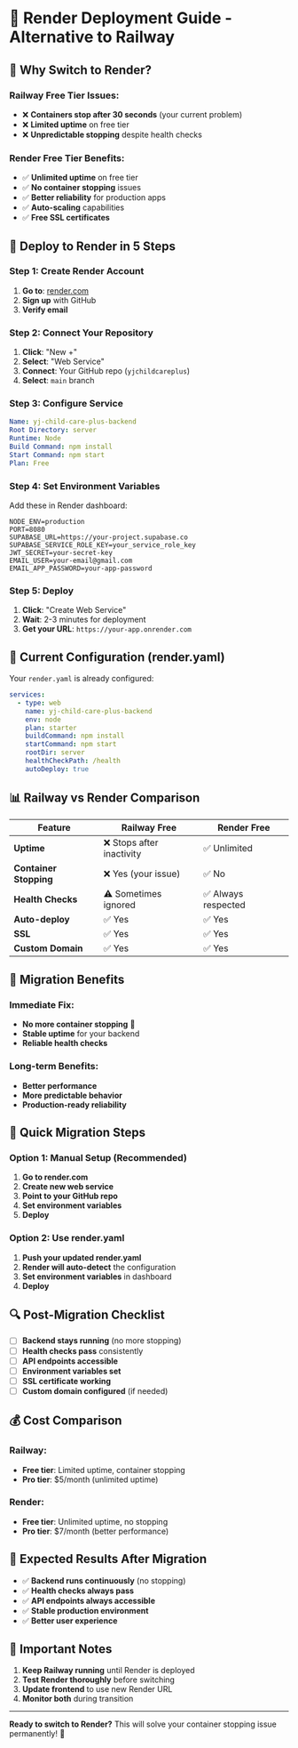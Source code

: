 # 🚀 Render Deployment Guide - Alternative to Railway

## 🎯 **Why Switch to Render?**

### **Railway Free Tier Issues:**
- ❌ **Containers stop after 30 seconds** (your current problem)
- ❌ **Limited uptime** on free tier
- ❌ **Unpredictable stopping** despite health checks

### **Render Free Tier Benefits:**
- ✅ **Unlimited uptime** on free tier
- ✅ **No container stopping** issues
- ✅ **Better reliability** for production apps
- ✅ **Auto-scaling** capabilities
- ✅ **Free SSL certificates**

## 🚀 **Deploy to Render in 5 Steps**

### **Step 1: Create Render Account**
1. **Go to**: [render.com](https://render.com)
2. **Sign up** with GitHub
3. **Verify email**

### **Step 2: Connect Your Repository**
1. **Click**: "New +"
2. **Select**: "Web Service"
3. **Connect**: Your GitHub repo (`yjchildcareplus`)
4. **Select**: `main` branch

### **Step 3: Configure Service**
```yaml
Name: yj-child-care-plus-backend
Root Directory: server
Runtime: Node
Build Command: npm install
Start Command: npm start
Plan: Free
```

### **Step 4: Set Environment Variables**
Add these in Render dashboard:
```env
NODE_ENV=production
PORT=8080
SUPABASE_URL=https://your-project.supabase.co
SUPABASE_SERVICE_ROLE_KEY=your_service_role_key
JWT_SECRET=your-secret-key
EMAIL_USER=your-email@gmail.com
EMAIL_APP_PASSWORD=your-app-password
```

### **Step 5: Deploy**
1. **Click**: "Create Web Service"
2. **Wait**: 2-3 minutes for deployment
3. **Get your URL**: `https://your-app.onrender.com`

## 🔧 **Current Configuration (render.yaml)**

Your `render.yaml` is already configured:
```yaml
services:
  - type: web
    name: yj-child-care-plus-backend
    env: node
    plan: starter
    buildCommand: npm install
    startCommand: npm start
    rootDir: server
    healthCheckPath: /health
    autoDeploy: true
```

## 📊 **Railway vs Render Comparison**

| Feature | Railway Free | Render Free |
|---------|--------------|-------------|
| **Uptime** | ❌ Stops after inactivity | ✅ Unlimited |
| **Container Stopping** | ❌ Yes (your issue) | ✅ No |
| **Health Checks** | ⚠️ Sometimes ignored | ✅ Always respected |
| **Auto-deploy** | ✅ Yes | ✅ Yes |
| **SSL** | ✅ Yes | ✅ Yes |
| **Custom Domain** | ✅ Yes | ✅ Yes |

## 🎯 **Migration Benefits**

### **Immediate Fix:**
- **No more container stopping** 🎉
- **Stable uptime** for your backend
- **Reliable health checks**

### **Long-term Benefits:**
- **Better performance**
- **More predictable behavior**
- **Production-ready reliability**

## 🚀 **Quick Migration Steps**

### **Option 1: Manual Setup (Recommended)**
1. **Go to render.com**
2. **Create new web service**
3. **Point to your GitHub repo**
4. **Set environment variables**
5. **Deploy**

### **Option 2: Use render.yaml**
1. **Push your updated render.yaml**
2. **Render will auto-detect** the configuration
3. **Set environment variables** in dashboard
4. **Deploy**

## 🔍 **Post-Migration Checklist**

- [ ] **Backend stays running** (no more stopping)
- [ ] **Health checks pass** consistently
- [ ] **API endpoints accessible**
- [ ] **Environment variables set**
- [ ] **SSL certificate working**
- [ ] **Custom domain configured** (if needed)

## 💰 **Cost Comparison**

### **Railway:**
- **Free tier**: Limited uptime, container stopping
- **Pro tier**: $5/month (unlimited uptime)

### **Render:**
- **Free tier**: Unlimited uptime, no stopping
- **Pro tier**: $7/month (better performance)

## 🎉 **Expected Results After Migration**

- ✅ **Backend runs continuously** (no stopping)
- ✅ **Health checks always pass**
- ✅ **API endpoints always accessible**
- ✅ **Stable production environment**
- ✅ **Better user experience**

## 🚨 **Important Notes**

1. **Keep Railway running** until Render is deployed
2. **Test Render thoroughly** before switching
3. **Update frontend** to use new Render URL
4. **Monitor both** during transition

---

**Ready to switch to Render?** This will solve your container stopping issue permanently! 🚀
